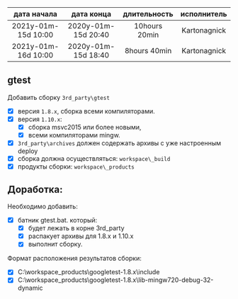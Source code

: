 
| дата начала         |   дата конца        | длительность  | исполнитель  |
|:-------------------:|:-------------------:|:-------------:|:------------:|
| 2021y-01m-15d 10:00 | 2020y-01m-15d 20:40 | 10hours 20min | Kartonagnick |
| 2021y-01m-16d 10:00 | 2020y-01m-15d 18:40 | 8hours 40min  | Kartonagnick |

gtest
-----

Добавить сборку `3rd_party\gtest`  
  - [x] версия `1.8.x`, сборка всеми компиляторами.  
  - [x] версия `1.10.x`:  
    - [x] сборка msvc2015 или более новыми,  
    - [x] всеми компиляторами mingw.  
  - [x] `3rd_party\archives` должен содержать архивы с уже настроенным deploy  
  - [x] сборка должна осуществляться: `workspace\_build`  
  - [x] продукты сборки: `workspace\_products`  

Доработка:
----------

Необходимо добавить:  
- [x] батник gtest.bat. который:  
  - [x] будет лежать в корне 3rd_party  
  - [x] распакует архивы для 1.8.x и 1.10.x  
  - [x] выполнит сборку.  
  
Формат расположения результатов сборки:  
  - [x] C:\workspace\_products\googletest-1.8.x\include  
  - [x] C:\workspace\_products\googletest-1.8.x\lib-mingw720-debug-32-dynamic  
